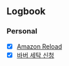 

## Logbook
### Personal
- [x] [Amazon Reload](things:///show?id=Thcuq2zqpH5Ga9oVSQp7nE)
- [x] [바버 세탁 신청](things:///show?id=LPjSKmmHjwfLoFNDcDpguU)
